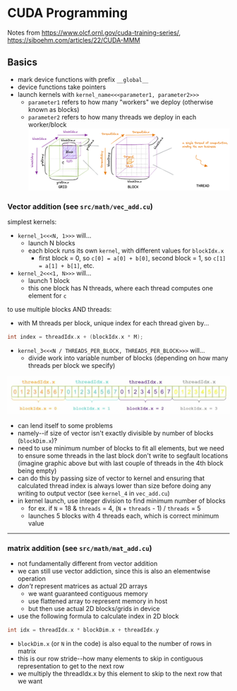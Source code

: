 # CUDA Programming

Notes from <https://www.olcf.ornl.gov/cuda-training-series/>, <https://siboehm.com/articles/22/CUDA-MMM>

## Basics

- mark device functions with prefix `__global__`
- device functions take pointers
- launch kernels with `kernel_name<<<parameter1, parameter2>>>`
  - `parameter1` refers to how many "workers" we deploy (otherwise known as blocks)
  - `parameter2` refers to how many threads we deploy in each worker/block
![alt text](CUDA_thread_hierarchy.png)

### Vector addition (see `src/math/vec_add.cu`)

simplest kernels:

- `kernel_1<<<N, 1>>>` will...
  - launch N blocks
  - each block runs its own `kernel`, with different values for `blockIdx.x`
    - first block = 0, so `c[0] = a[0] + b[0]`, second block = 1, so `c[1] = a[1] + b[1]`, etc.
- `kernel_2<<<1, N>>>` will...
  - launch 1 block
  - this one block has N threads, where each thread computes one element for `c`

to use multiple blocks AND threads:

- with M threads per block, unique index for each thread given by...

```cpp
int index = threadIdx.x + (blockIdx.x * M);
```

- `kernel_3<<<N / THREADS_PER_BLOCK, THREADS_PER_BLOCK>>>` will...
  - divide work into variable number of blocks (depending on how many threads per block we specify)

![alt text](thread_block.png)

- can lend itself to some problems
- namely--if size of vector isn't exactly divisible by number of blocks (`blockDim.x`)?
- need to use minimum number of blocks to fit all elements, but we need to ensure some threads in the last block don't write to segfault locations (imagine graphic above but with last couple of threads in the 4th block being empty)
- can do this by passing size of vector to kernel and ensuring that calculated thread index is always lower than size before doing any writing to output vector (see `kernel_4` in `vec_add.cu`)
- in kernel launch, use integer division to find minimum number of blocks
  - for ex. if `N` = 18 & `threads` = 4, (`N` + `threads` - 1) / `threads` = 5
  - launches 5 blocks with 4 threads each, which is correct minimum value

---

### matrix addition (see `src/math/mat_add.cu`)

- not fundamentally different from vector addition
- we can still use vector addiction, since this is also an elementwise operation
- *don't* represent matrices as actual 2D arrays
  - we want guaranteed contiguous memory
  - use flattened array to represent memory in host
  - but then use actual 2D blocks/grids in device
- use the following formula to calculate index in 2D block

```cpp
int idx = threadIdx.x * blockDim.x + threadIdx.y
```

- `blockDim.x` (or `N` in the code) is also equal to the number of rows in matrix
- this is our row stride--how many elements to skip in  contiguous representation to get to the next row
- we multiply the threadIdx.x by this element to skip to the next row that we want
